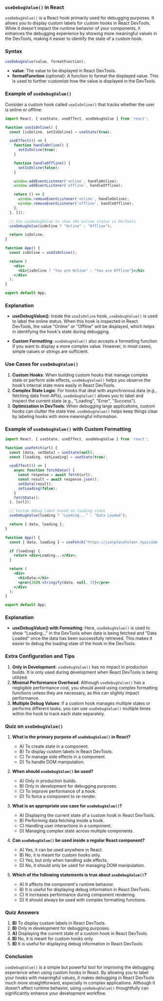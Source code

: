 ### `useDebugValue()` in React

`useDebugValue()` is a React hook primarily used for debugging purposes. It allows you to display custom labels for custom hooks in React DevTools. While it doesn't impact the runtime behavior of your components, it enhances the debugging experience by showing more meaningful values in the DevTools, making it easier to identify the state of a custom hook.

### Syntax

```jsx
useDebugValue(value, formatFunction);
```

- **value**: The value to be displayed in React DevTools.
- **formatFunction** (optional): A function to format the displayed value. This is used to further customize how the value is displayed in the DevTools.

### Example of `useDebugValue()`

Consider a custom hook called `useIsOnline()` that tracks whether the user is online or offline:

```jsx
import React, { useState, useEffect, useDebugValue } from 'react';

function useIsOnline() {
  const [isOnline, setIsOnline] = useState(true);

  useEffect(() => {
    function handleOnline() {
      setIsOnline(true);
    }

    function handleOffline() {
      setIsOnline(false);
    }

    window.addEventListener('online', handleOnline);
    window.addEventListener('offline', handleOffline);

    return () => {
      window.removeEventListener('online', handleOnline);
      window.removeEventListener('offline', handleOffline);
    };
  }, []);

  // Use useDebugValue to show the online status in DevTools
  useDebugValue(isOnline ? "Online" : "Offline");

  return isOnline;
}

function App() {
  const isOnline = useIsOnline();

  return (
    <div>
      <h1>{isOnline ? "You are Online" : "You are Offline"}</h1>
    </div>
  );
}

export default App;
```

### Explanation

- **useDebugValue()**: Inside the `useIsOnline` hook, `useDebugValue()` is used to label the online status. When this hook is inspected in React DevTools, the value "Online" or "Offline" will be displayed, which helps in identifying the hook's state during debugging.
  
- **Custom Formatting**: `useDebugValue()` also accepts a formatting function if you want to display a more complex value. However, in most cases, simple values or strings are sufficient.

### Use Cases for `useDebugValue()`

1. **Custom Hooks**: When building custom hooks that manage complex state or perform side effects, `useDebugValue()` helps you observe the hook’s internal state more easily in React DevTools.
2. **Complex State Logic**: For hooks that deal with asynchronous data (e.g., fetching data from APIs), `useDebugValue()` allows you to label and inspect the current state (e.g., "Loading", "Error", "Success").
3. **Optimization in DevTools**: When debugging large applications, custom hooks can clutter the state tree. `useDebugValue()` helps keep things clear by labeling hooks with more meaningful information.

### Example of `useDebugValue()` with Custom Formatting

```jsx
import React, { useState, useEffect, useDebugValue } from 'react';

function useFetch(url) {
  const [data, setData] = useState(null);
  const [loading, setLoading] = useState(true);

  useEffect(() => {
    async function fetchData() {
      const response = await fetch(url);
      const result = await response.json();
      setData(result);
      setLoading(false);
    }
    fetchData();
  }, [url]);

  // Custom debug label based on loading state
  useDebugValue(loading ? "Loading..." : "Data Loaded");

  return { data, loading };
}

function App() {
  const { data, loading } = useFetch("https://jsonplaceholder.typicode.com/posts");

  if (loading) {
    return <div>Loading...</div>;
  }

  return (
    <div>
      <h1>Data:</h1>
      <pre>{JSON.stringify(data, null, 2)}</pre>
    </div>
  );
}

export default App;
```

### Explanation

- **useDebugValue() with Formatting**: Here, `useDebugValue()` is used to show "Loading..." in the DevTools when data is being fetched and "Data Loaded" once the data has been successfully retrieved. This makes it easier to debug the loading state of the hook in the DevTools.

### Extra Configuration and Tips

1. **Only in Development**: `useDebugValue()` has no impact in production builds. It is only used during development when React DevTools is being utilized.
2. **Minimal Performance Overhead**: Although `useDebugValue()` has a negligible performance cost, you should avoid using complex formatting functions unless they are necessary, as this can slightly impact performance.
3. **Multiple Debug Values**: If a custom hook manages multiple states or performs different tasks, you can use `useDebugValue()` multiple times within the hook to track each state separately.

### Quiz on `useDebugValue()`

1. **What is the primary purpose of `useDebugValue()` in React?**
   - A) To create state in a component.
   - B) To display custom labels in React DevTools.
   - C) To manage side effects in a component.
   - D) To handle DOM manipulation.

2. **When should `useDebugValue()` be used?**
   - A) Only in production builds.
   - B) Only in development for debugging purposes.
   - C) To improve performance of a hook.
   - D) To force a component to re-render.

3. **What is an appropriate use case for `useDebugValue()`?**
   - A) Displaying the current state of a custom hook in React DevTools.
   - B) Performing data fetching inside a hook.
   - C) Handling user interactions in a component.
   - D) Managing complex state across multiple components.

4. **Can `useDebugValue()` be used inside a regular React component?**
   - A) Yes, it can be used anywhere in React.
   - B) No, it is meant for custom hooks only.
   - C) Yes, but only when handling side effects.
   - D) No, it should only be used for managing DOM manipulation.

5. **Which of the following statements is true about `useDebugValue()`?**
   - A) It affects the component's runtime behavior.
   - B) It is useful for displaying debug information in React DevTools.
   - C) It increases performance during component rendering.
   - D) It should always be used with complex formatting functions.

### Quiz Answers

1. **B)** To display custom labels in React DevTools.
2. **B)** Only in development for debugging purposes.
3. **A)** Displaying the current state of a custom hook in React DevTools.
4. **B)** No, it is meant for custom hooks only.
5. **B)** It is useful for displaying debug information in React DevTools.

### Conclusion

`useDebugValue()` is a simple but powerful tool for improving the debugging experience when using custom hooks in React. By allowing you to label your hooks with meaningful values, it makes debugging in React DevTools much more straightforward, especially in complex applications. Although it doesn’t affect runtime behavior, using `useDebugValue()` thoughtfully can significantly enhance your development workflow.